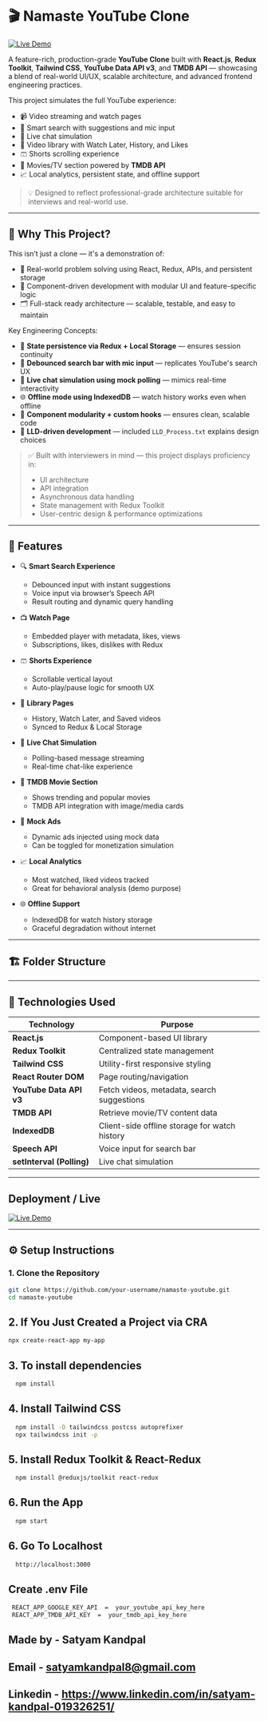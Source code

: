 # 🎬 Namaste YouTube Clone

[![Live Demo](https://img.shields.io/badge/Live-Demo-blue?style=for-the-badge&logo=vercel)](https://youtube-platform-clone.vercel.app)

A feature-rich, production-grade **YouTube Clone** built with **React.js**, **Redux Toolkit**, **Tailwind CSS**, **YouTube Data API v3**, and **TMDB API** — showcasing a blend of real-world UI/UX, scalable architecture, and advanced frontend engineering practices.

This project simulates the full YouTube experience:

- 📹 Video streaming and watch pages
- 🔎 Smart search with suggestions and mic input
- 💬 Live chat simulation
- 📁 Video library with Watch Later, History, and Likes
- 🩳 Shorts scrolling experience
- 🎥 Movies/TV section powered by **TMDB API**
- 📈 Local analytics, persistent state, and offline support

> 💡 Designed to reflect professional-grade architecture suitable for interviews and real-world use.

---

## 🌟 Why This Project?

This isn’t just a clone — it's a demonstration of:

- 🧠 Real-world problem solving using React, Redux, APIs, and persistent storage
- 🧩 Component-driven development with modular UI and feature-specific logic
- 🗂️ Full-stack ready architecture — scalable, testable, and easy to maintain

Key Engineering Concepts:

- 🔁 **State persistence via Redux + Local Storage** — ensures session continuity
- 🎤 **Debounced search bar with mic input** — replicates YouTube's search UX
- 🔄 **Live chat simulation using mock polling** — mimics real-time interactivity
- 🌐 **Offline mode using IndexedDB** — watch history works even when offline
- 🧱 **Component modularity + custom hooks** — ensures clean, scalable code
- 📑 **LLD-driven development** — included `LLD_Process.txt` explains design choices

> ✅ Built with interviewers in mind — this project displays proficiency in:
>
> - UI architecture
> - API integration
> - Asynchronous data handling
> - State management with Redux Toolkit
> - User-centric design & performance optimizations

---

## 🚀 Features

- 🔍 **Smart Search Experience**

  - Debounced input with instant suggestions
  - Voice input via browser’s Speech API
  - Result routing and dynamic query handling

- 📺 **Watch Page**

  - Embedded player with metadata, likes, views
  - Subscriptions, likes, dislikes with Redux

- 🩳 **Shorts Experience**

  - Scrollable vertical layout
  - Auto-play/pause logic for smooth UX

- 📁 **Library Pages**

  - History, Watch Later, and Saved videos
  - Synced to Redux & Local Storage

- 💬 **Live Chat Simulation**

  - Polling-based message streaming
  - Real-time chat-like experience

- 🎥 **TMDB Movie Section**

  - Shows trending and popular movies
  - TMDB API integration with image/media cards

- 📢 **Mock Ads**

  - Dynamic ads injected using mock data
  - Can be toggled for monetization simulation

- 📈 **Local Analytics**

  - Most watched, liked videos tracked
  - Great for behavioral analysis (demo purpose)

- 🌐 **Offline Support**
  - IndexedDB for watch history storage
  - Graceful degradation without internet

---

## 🏗️ Folder Structure

---

## 🧰 Technologies Used

| Technology                | Purpose                                       |
| ------------------------- | --------------------------------------------- |
| **React.js**              | Component-based UI library                    |
| **Redux Toolkit**         | Centralized state management                  |
| **Tailwind CSS**          | Utility-first responsive styling              |
| **React Router DOM**      | Page routing/navigation                       |
| **YouTube Data API v3**   | Fetch videos, metadata, search suggestions    |
| **TMDB API**              | Retrieve movie/TV content data                |
| **IndexedDB**             | Client-side offline storage for watch history |
| **Speech API**            | Voice input for search bar                    |
| **setInterval (Polling)** | Live chat simulation                          |

---

## Deployment / Live

[![Live Demo](https://img.shields.io/badge/Live-Demo-yellow?style=for-the-badge&logo=vercel)](https://youtube-platform-clone.vercel.app)

---

## ⚙️ Setup Instructions

### 1. Clone the Repository

```bash
git clone https://github.com/your-username/namaste-youtube.git
cd namaste-youtube
```

## 2. If You Just Created a Project via CRA

```bash
npx create-react-app my-app
```

## 3. To install dependencies

```bash
  npm install
```

## 4. Install Tailwind CSS

```bash
  npm install -D tailwindcss postcss autoprefixer
  npx tailwindcss init -p
```

## 5. Install Redux Toolkit & React-Redux

```bash
  npm install @reduxjs/toolkit react-redux
```

## 6. Run the App

```bash
  npm start
```

## 6. Go To Localhost

```bash
  http://localhost:3000
```

## Create .env File

```bash
 REACT_APP_GOOGLE_KEY_API  =  your_youtube_api_key_here
 REACT_APP_TMDB_API_KEY  =  your_tmdb_api_key_here
```

## Made by - Satyam Kandpal

## Email - satyamkandpal8@gmail.com

## Linkedin - https://www.linkedin.com/in/satyam-kandpal-019326251/
